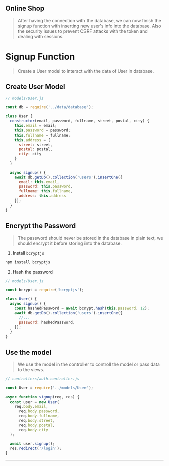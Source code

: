 ## Online Shop
> After having the connection with the database, we can now finish the signup function with inserting new user's info into the database. Also the security issues to prevent CSRF attacks with the token and dealing with sessions.

# Signup Function
> Create a User model to interact with the data of User in database.
## Create User Model
```js
// models/User.js

const db = require('../data/database');

class User {
  constructor(email, password, fullname, street, postal, city) {
    this.email = email;
    this.password = password;
    this.fullname = fullname;
    this.address = {
      street: street,
      postal: postal,
      city: city
    }
  }
  
  async signup() {
    await db.getDb().collection('users').insertOne({
      email: this.email,
      password: this.password,
      fullname: this.fullname,
      address: this.address
    });
  }
}
```

## Encrypt the Password
> The password should never be stored in the database in plain text, we should encrypt it before storing into the database.
1. Install `bcryptjs`
```console
npm install bcryptjs
```
2. Hash the password
```js
// models/User.js

const bcrypt = require('bcryptjs');

class User() {
  async signup() {
    const hashedPassword = await bcrypt.hash(this.password, 12);
    await db.getDb().collection('users').insertOne({
      //...
      password: hashedPassword,
    });
  }
}
```

## Use the model
> We use the model in the controller to controll the model or pass data to the views.
```js
// controllers/auth.controller.js

const User = require('../models/User');

async function signup(req, res) {
  const user = new User(
    req.body.email,
      req.body.password, 
      req.body.fullname, 
      req.body.street, 
      req.body.postal,
      req.body.city
  );
  
  await user.signup();
  res.redirect('/login');
}
```

---
